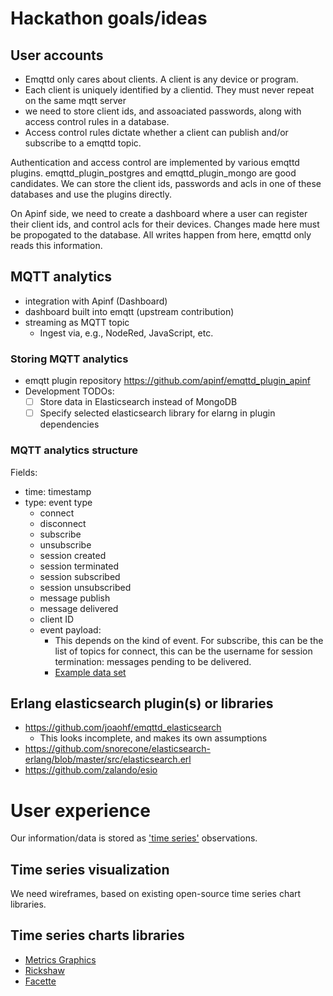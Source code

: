 # Hackathon goals/ideas

## User accounts
 - Emqttd only cares about clients. A client is any device or program.
 - Each client is uniquely identified by a clientid. They must never repeat on the same mqtt server
 - we need to store client ids, and assoaciated passwords, along with access control rules in a database.
 - Access control rules dictate whether a client can publish and/or subscribe to a emqttd topic.

 Authentication and access control are implemented by various emqttd plugins. emqttd_plugin_postgres and emqttd_plugin_mongo are good candidates.
 We can store the client ids, passwords and acls in one of these databases and use the plugins directly.

 On Apinf side, we need to create a dashboard where a user can register their client ids, and control acls for their devices.
 Changes made here must be propogated to the database. All writes happen from here, emqttd only reads this information.

## MQTT analytics
- integration with Apinf (Dashboard)
- dashboard built into emqtt (upstream contribution)
- streaming as MQTT topic
  - Ingest via, e.g., NodeRed, JavaScript, etc.

### Storing MQTT analytics
  - emqtt plugin repository https://github.com/apinf/emqttd_plugin_apinf
  - Development TODOs:
    - [ ] Store data in Elasticsearch instead of MongoDB
    - [ ] Specify selected elasticsearch library for elarng in plugin dependencies

###  MQTT analytics structure
Fields:
- time: timestamp
- type: event type
  - connect
  - disconnect
  - subscribe
  - unsubscribe
  - session created
  - session terminated
  - session subscribed
  - session unsubscribed
  - message publish
  - message delivered
  - client ID
  - event payload:
    - This depends on the kind of event. For subscribe, this can be the list of topics
  for connect, this can be the username
  for session termination: messages pending to be delivered.
    - [Example data set](https://gist.github.com/frenchbread/d20fc93906c2d4d6f66857e99d5e6f4d)

## Erlang elasticsearch plugin(s) or libraries
- https://github.com/joaohf/emqttd_elasticsearch
  - This looks incomplete, and makes its own assumptions
- https://github.com/snorecone/elasticsearch-erlang/blob/master/src/elasticsearch.erl
- https://github.com/zalando/esio

# User experience
Our information/data is stored as ['time series'](https://en.wikipedia.org/wiki/Time_series) observations.

## Time series visualization
We need wireframes, based on existing open-source time series chart libraries.

## Time series charts libraries
- [Metrics Graphics](http://metricsgraphicsjs.org/)
- [Rickshaw](http://code.shutterstock.com/rickshaw/)
- [Facette](https://facette.io/)
